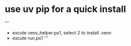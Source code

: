 # use uv pip for a quick install
'''
- excute venv_helper.ps1, select 2 to install .venv
- excute run.ps1
'''
